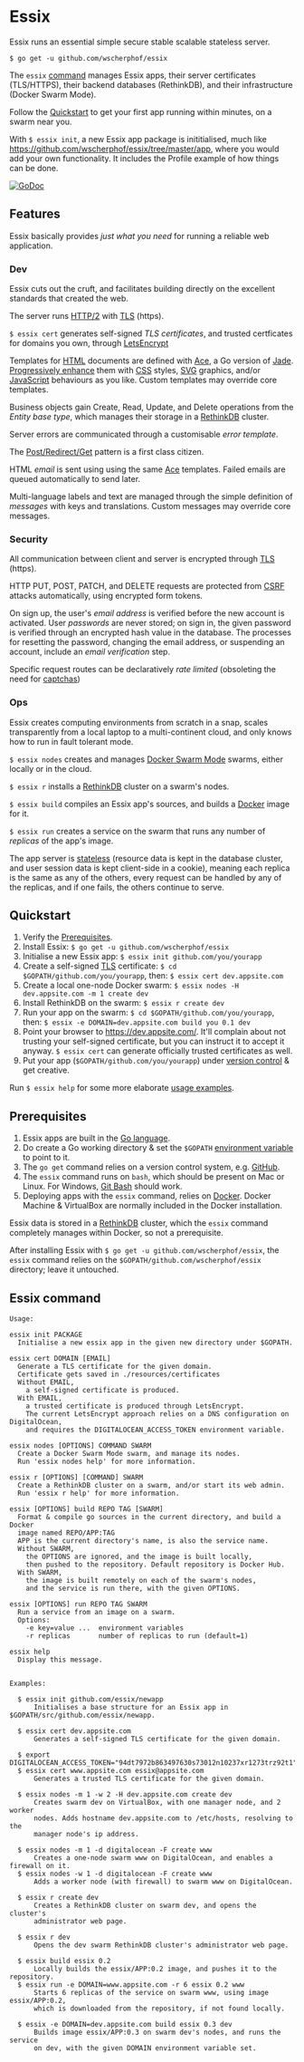 # Essix
Essix runs an essential simple secure stable scalable stateless server.

`$ go get -u github.com/wscherphof/essix`

The `essix` [command](#essix-command) manages Essix apps, their server
certificates (TLS/HTTPS), their backend databases (RethinkDB), and their
infrastructure (Docker Swarm Mode).

Follow the [Quickstart](#quickstart) to get your first app running within
minutes, on a swarm near you.

With `$ essix init`, a new Essix app package is inititialised, much like
https://github.com/wscherphof/essix/tree/master/app, where you would add your
own functionality. It includes the Profile example of how things can be done.

[![GoDoc](https://godoc.org/github.com/wscherphof/essix?status.svg)](https://godoc.org/github.com/wscherphof/essix)

## Features
Essix basically provides _just what you need_ for running a reliable web
application.

### Dev
Essix cuts out the cruft, and facilitates building directly on the excellent
standards that created the web.

The server runs [HTTP/2](https://en.wikipedia.org/wiki/HTTP/2) with
[TLS](https://en.wikipedia.org/wiki/Transport_Layer_Security) (https).

`$ essix cert` generates self-signed _TLS certificates_, and trusted certficates
for domains you own, through [LetsEncrypt](https://letsencrypt.org/)

Templates for [HTML](https://www.w3.org/html/) documents are defined with
[Ace](https://github.com/yosssi/ace), a Go version of
[Jade](http://jadelang.net/).
[Progressively enhance](https://en.wikipedia.org/wiki/Progressive_enhancement)
them with [CSS](https://www.w3.org/Style/CSS/) styles,
[SVG](https://www.w3.org/Graphics/SVG/) graphics, and/or
[JavaScript](https://www.w3.org/standards/webdesign/script) behaviours as you
like. Custom templates may override core templates.

Business objects gain Create, Read, Update, and Delete operations from the
_Entity base type_, which manages their storage in a
[RethinkDB](https://www.rethinkdb.com/) cluster.

Server errors are communicated through a customisable _error template_.

The [Post/Redirect/Get](https://en.wikipedia.org/wiki/Post/Redirect/Get) pattern
is a first class citizen.

HTML _email_ is sent using using the same [Ace](https://github.com/yosssi/ace)
templates. Failed emails are queued automatically to send later.

Multi-language labels and text are managed through the simple definition of
_messages_ with keys and translations. Custom messages may override core
messages.


### Security
All communication between client and server is encrypted through
[TLS](https://en.wikipedia.org/wiki/Transport_Layer_Security) (https).

HTTP PUT, POST, PATCH, and DELETE requests are protected from
[CSRF](https://www.owasp.org/index.php/Cross-Site_Request_Forgery_(CSRF))
attacks automatically, using encrypted form tokens.

On sign up, the user's _email address_ is verified before the new account is
activated. User _passwords_ are never stored; on sign in, the given password is
verified through an encrypted hash value in the database. The processes for
resetting the password, changing the email address, or suspending an account,
include an _email verification_ step.

Specific request routes can be declaratively _rate limited_ (obsoleting the need
for [captchas](https://www.owasp.org/index.php/Testing_for_Captcha_(OWASP-AT-012)#WARNING:_CAPTCHA_protection_is_an_ineffective_security_mechanism_and_should_be_perceived_as_a_.22rate_limiting.22_protection_only.21))


### Ops
Essix creates computing environments from scratch in a snap, scales
transparently from a local laptop to a multi-continent cloud, and only knows how
to run in fault tolerant mode.

`$ essix nodes` creates and manages
[Docker Swarm Mode](https://docs.docker.com/engine/swarm/) swarms, either
locally or in the cloud.

`$ essix r` installs a [RethinkDB](https://www.rethinkdb.com/) cluster on a
swarm's nodes.

`$ essix build` compiles an Essix app's sources, and builds a
[Docker](https://www.docker.com/) image for it.

`$ essix run` creates a service on the swarm that runs any number of _replicas_
of the app's image.

The app server is
[stateless](http://whatisrest.com/rest_constraints/stateless_profile)
(resource data is kept in the database cluster, and user session data is kept
client-side in a cookie), meaning each replica is the same as any of the others,
every request can be handled by any of the replicas, and if one fails, the
others continue to serve.


## Quickstart

1. Verify the [Prerequisites](#prerequisites).
1. Install Essix: `$ go get -u github.com/wscherphof/essix`
1. Initialise a new Essix app: `$ essix init github.com/you/yourapp`
1. Create a self-signed
[TLS](https://en.wikipedia.org/wiki/Transport_Layer_Security) certificate:
`$ cd $GOPATH/github.com/you/yourapp`, then: `$ essix cert dev.appsite.com`
1. Create a local one-node Docker swarm: `$ essix nodes -H dev.appsite.com -m 1
create dev`
1. Install RethinkDB on the swarm: `$ essix r create dev`
1. Run your app on the swarm: `$ cd $GOPATH/github.com/you/yourapp`, then:
`$ essix -e DOMAIN=dev.appsite.com build you 0.1 dev`
1. Point your browser to https://dev.appsite.com/. It'll complain about not
trusting your self-signed certificate, but you can instruct it to accept it
anyway. `$ essix cert` can generate officially trusted certificates as well.
1. Put your app (`$GOPATH/github.com/you/yourapp`) under
[version control](https://guides.github.com/introduction/getting-your-project-on-github)
& get creative.

Run `$ essix help` for some more elaborate [usage examples]((#essix-command)).

## Prerequisites

1. Essix apps are built in the [Go language](https://golang.org/doc/install).
1. Do create a Go working directory & set the `$GOPATH`
[environment variable](https://golang.org/doc/install#testing) to point to it.
1. The `go get` command relies on a version control system, e.g.
[GitHub](https://github.com/).
1. The `essix` command runs on `bash`, which should be present on Mac or Linux.
For Windows, [Git Bash](https://git-for-windows.github.io/) should work.
1. Deploying apps with the `essix` command, relies on
[Docker](https://www.docker.com/products/docker). Docker Machine & VirtualBox
are normally included in the Docker installation.

Essix data is stored in a [RethinkDB](https://www.rethinkdb.com/) cluster, which
the `essix` command completely manages within Docker, so not a prerequisite.

After installing Essix with `$ go get -u github.com/wscherphof/essix`, the
`essix` command relies on the `$GOPATH/github.com/wscherphof/essix` directory;
leave it untouched.

## Essix command
```
Usage:

essix init PACKAGE
  Initialise a new essix app in the given new directory under $GOPATH.

essix cert DOMAIN [EMAIL]
  Generate a TLS certificate for the given domain.
  Certificate gets saved in ./resources/certificates
  Without EMAIL,
    a self-signed certificate is produced.
  With EMAIL,
    a trusted certificate is produced through LetsEncrypt.
    The current LetsEncrypt approach relies on a DNS configuration on DigitalOcean,
    and requires the DIGITALOCEAN_ACCESS_TOKEN environment variable.

essix nodes [OPTIONS] COMMAND SWARM
  Create a Docker Swarm Mode swarm, and manage its nodes.
  Run 'essix nodes help' for more information.

essix r [OPTIONS] [COMMAND] SWARM
  Create a RethinkDB cluster on a swarm, and/or start its web admin.
  Run 'essix r help' for more information.

essix [OPTIONS] build REPO TAG [SWARM]
  Format & compile go sources in the current directory, and build a Docker
  image named REPO/APP:TAG
  APP is the current directory's name, is also the service name.
  Without SWARM,
    the OPTIONS are ignored, and the image is built locally,
    then pushed to the repository. Default repository is Docker Hub.
  With SWARM,
    the image is built remotely on each of the swarm's nodes,
    and the service is run there, with the given OPTIONS.

essix [OPTIONS] run REPO TAG SWARM
  Run a service from an image on a swarm.
  Options:
    -e key=value ...  environment variables
    -r replicas       number of replicas to run (default=1)

essix help
  Display this message.


Examples:

  $ essix init github.com/essix/newapp
      Initialises a base structure for an Essix app in $GOPATH/src/github.com/essix/newapp.

  $ essix cert dev.appsite.com
      Generates a self-signed TLS certificate for the given domain.

  $ export DIGITALOCEAN_ACCESS_TOKEN="94dt7972b863497630s73012n10237xr1273trz92t1"
  $ essix cert www.appsite.com essix@appsite.com
      Generates a trusted TLS certificate for the given domain.

  $ essix nodes -m 1 -w 2 -H dev.appsite.com create dev
      Creates swarm dev on VirtualBox, with one manager node, and 2 worker
      nodes. Adds hostname dev.appsite.com to /etc/hosts, resolving to the
      manager node's ip address.

  $ essix nodes -m 1 -d digitalocean -F create www
      Creates a one-node swarm www on DigitalOcean, and enables a firewall on it.
  $ essix nodes -w 1 -d digitalocean -F create www
      Adds a worker node (with firewall) to swarm www on DigitalOcean.

  $ essix r create dev
      Creates a RethinkDB cluster on swarm dev, and opens the cluster's
      administrator web page.

  $ essix r dev
      Opens the dev swarm RethinkDB cluster's administrator web page.

  $ essix build essix 0.2
      Locally builds the essix/APP:0.2 image, and pushes it to the repository.
  $ essix run -e DOMAIN=www.appsite.com -r 6 essix 0.2 www
      Starts 6 replicas of the service on swarm www, using image essix/APP:0.2,
      which is downloaded from the repository, if not found locally.

  $ essix -e DOMAIN=dev.appsite.com build essix 0.3 dev
      Builds image essix/APP:0.3 on swarm dev's nodes, and runs the service
      on dev, with the given DOMAIN environment variable set.
```
